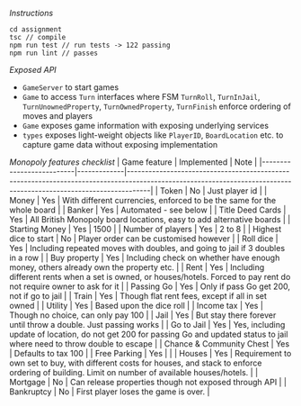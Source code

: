 *Instructions*
```
cd assignment
tsc // compile
npm run test // run tests -> 122 passing
npm run lint // passes
```

*Exposed API*
* `GameServer` to start games
* `Game` to access `Turn` interfaces where FSM `TurnRoll`, `TurnInJail`, `TurnUnownedProperty`, `TurnOwnedProperty`, `TurnFinish` enforce ordering of moves and players
* `Game` exposes game information with exposing underlying services
* `types` exposes light-weight objects like `PlayerID`, `BoardLocation` etc. to capture game data without exposing implementation

*Monopoly features checklist*
| Game feature             | Implemented | Note                                                                                                                                                             |
|--------------------------|-------------|------------------------------------------------------------------------------------------------------------------------------------------------------------------|
| Token                    | No          | Just player id                                                                                                                                                   |
| Money                    | Yes         | With different currencies, enforced to be the same for the whole board                                                                                           |
| Banker                   | Yes         | Automated - see below                                                                                                                                            |
| Title Deed Cards         | Yes         | All British Monopoly board locations, easy to add alternative boards                                                                                             |
| Starting Money           | Yes         | 1500                                                                                                                                                             |
| Number of players        | Yes         | 2 to 8                                                                                                                                                           |
| Highest dice to start    | No          | Player order can be customised however                                                                                                                           |
| Roll dice                | Yes         | Including repeated moves with doubles, and going to jail if 3 doubles in a row                                                                                   |
| Buy property             | Yes         | Including check on whether have enough money, others already own the property etc.                                                                               |
| Rent                     | Yes         | Including different rents when a set is owned, or houses/hotels. Forced to pay rent do not require owner to ask for it                                           |
| Passing Go               | Yes         | Only if pass Go get 200, not if go to jail                                                                                                                       |
| Train                    | Yes         | Though flat rent fees, except if all in set owned                                                                                                                |
| Utility                  | Yes         | Based upon the dice roll                                                                                                                                         |
| Income tax               | Yes         | Though no choice, can only pay 100                                                                                                                               |
| Jail                     | Yes         | But stay there forever until throw a double. Just passing works                                                                                                  |
| Go to Jail               | Yes         | Yes, including update of location, do not get 200 for passing Go and updated status to jail where need to throw double to escape                                 |
| Chance & Community Chest | Yes         | Defaults to tax 100                                                                                                                                              |
| Free Parking             | Yes         |                                                                                                                                                                  |
| Houses                   | Yes         | Requirement to own set to buy, with different costs for houses, and stack to enforce ordering of building. Limit on number of available houses/hotels.           |
| Mortgage                 | No          | Can release properties though not exposed through API                                                                                                            |
| Bankruptcy               | No          | First player loses the game is over.                                                                                                                             |